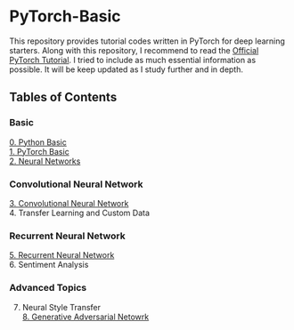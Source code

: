 # PyTorch-Basic
This repository provides tutorial codes written in PyTorch for deep learning starters. Along with this repository, I recommend to read the [Official PyTorch Tutorial](https://pytorch.org/tutorials/). I tried to include as much essential information as possible. It will be keep updated as I study further and in depth. 

## Tables of Contents
### Basic
[0. Python Basic](https://github.com/hee9joon/PyTorch-Basic/blob/master/0.%20Python%20Basic.ipynb)
<br> [1. PyTorch Basic](https://github.com/hee9joon/PyTorch-Basic/blob/master/1.%20PyTorch%20Basic.ipynb)
<br> [2. Neural Networks](https://github.com/hee9joon/PyTorch-Basic/blob/master/2.%20Neural%20Networks.ipynb)

### Convolutional Neural Network
[3. Convolutional Neural Network](https://github.com/hee9joon/PyTorch-Basic/blob/master/3.%20Convolutional%20Neural%20Network.ipynb)
<br> 4. Transfer Learning and Custom Data

### Recurrent Neural Network
[5. Recurrent Neural Network](https://github.com/hee9joon/PyTorch-Basic/blob/master/5.%20Recurrent%20Neural%20Network.ipynb)
<br> 6. Sentiment Analysis

### Advanced Topics
7. Neural Style Transfer
<br> [8. Generative Adversarial Netowrk](https://github.com/hee9joon/PyTorch-Basic/blob/master/8.%20Generative%20Adversarial%20Network.ipynb)
